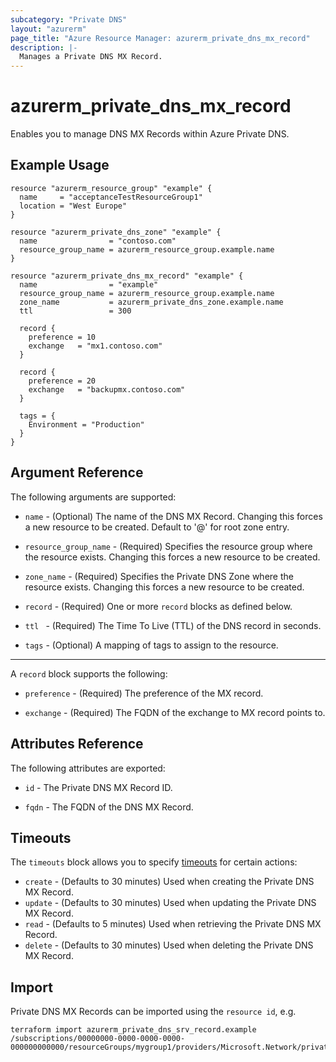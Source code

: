 ```yaml
---
subcategory: "Private DNS"
layout: "azurerm"
page_title: "Azure Resource Manager: azurerm_private_dns_mx_record"
description: |-
  Manages a Private DNS MX Record.
---
```


# azurerm_private_dns_mx_record

Enables you to manage DNS MX Records within Azure Private DNS.

## Example Usage

```hcl
resource "azurerm_resource_group" "example" {
  name     = "acceptanceTestResourceGroup1"
  location = "West Europe"
}

resource "azurerm_private_dns_zone" "example" {
  name                = "contoso.com"
  resource_group_name = azurerm_resource_group.example.name
}

resource "azurerm_private_dns_mx_record" "example" {
  name                = "example"
  resource_group_name = azurerm_resource_group.example.name
  zone_name           = azurerm_private_dns_zone.example.name
  ttl                 = 300

  record {
    preference = 10
    exchange   = "mx1.contoso.com"
  }

  record {
    preference = 20
    exchange   = "backupmx.contoso.com"
  }

  tags = {
    Environment = "Production"
  }
}
```

## Argument Reference

The following arguments are supported:

* `name` - (Optional) The name of the DNS MX Record. Changing this forces a new resource to be created. Default to '@' for root zone entry.

* `resource_group_name` - (Required) Specifies the resource group where the resource exists. Changing this forces a new resource to be created.

* `zone_name` - (Required) Specifies the Private DNS Zone where the resource exists. Changing this forces a new resource to be created.

* `record` - (Required) One or more `record` blocks as defined below.

* `ttl ` - (Required) The Time To Live (TTL) of the DNS record in seconds.

* `tags` - (Optional) A mapping of tags to assign to the resource.

---

A `record` block supports the following:

* `preference` - (Required) The preference of the MX record.

* `exchange` - (Required) The FQDN of the exchange to MX record points to.

## Attributes Reference

The following attributes are exported:

* `id` - The Private DNS MX Record ID.

* `fqdn` - The FQDN of the DNS MX Record.

## Timeouts

The `timeouts` block allows you to specify [timeouts](https://www.terraform.io/docs/configuration/resources.html#timeouts) for certain actions:

* `create` - (Defaults to 30 minutes) Used when creating the Private DNS MX Record.
* `update` - (Defaults to 30 minutes) Used when updating the Private DNS MX Record.
* `read` - (Defaults to 5 minutes) Used when retrieving the Private DNS MX Record.
* `delete` - (Defaults to 30 minutes) Used when deleting the Private DNS MX Record.

## Import

Private DNS MX Records can be imported using the `resource id`, e.g.

```shell
terraform import azurerm_private_dns_srv_record.example /subscriptions/00000000-0000-0000-0000-000000000000/resourceGroups/mygroup1/providers/Microsoft.Network/privateDnsZones/contoso.com/MX/@
```
